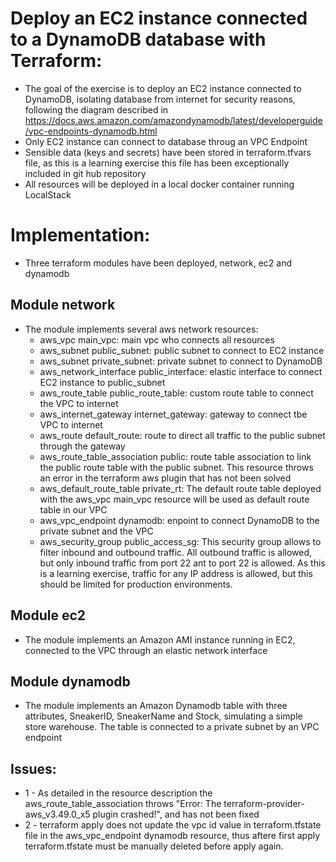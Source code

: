 # Deploy an EC2 instance connected to a DynamoDB database with Terraform:
* The goal of the exercise is to deploy an EC2 instance connected to DynamoDB, isolating database from internet for security reasons, following the diagram described in https://docs.aws.amazon.com/amazondynamodb/latest/developerguide/vpc-endpoints-dynamodb.html
* Only EC2 instance can connect to database throug an VPC Endpoint
* Sensible data (keys and secrets) have been stored in terraform.tfvars file, as this is a learning exercise this file has been exceptionally included in git hub repository
* All resources will be deployed in a local docker container running LocalStack

# Implementation:
* Three terraform modules have been deployed, network, ec2 and dynamodb
## Module network
* The module implements several aws network resources:
  - aws_vpc main_vpc: main vpc who connects all resources
  - aws_subnet public_subnet: public subnet to connect to EC2 instance
  - aws_subnet private_subnet: private subnet to connect to DynamoDB
  - aws_network_interface public_interface: elastic interface to connect EC2 instance to public_subnet
  - aws_route_table public_route_table: custom route table to connect the VPC to internet
  - aws_internet_gateway internet_gateway: gateway to connect tbe VPC to internet
  - aws_route default_route: route to direct all traffic to the public subnet through the gateway
  - aws_route_table_association public: route table association to link the public route table with the public subnet. This resource throws an error in the terraform aws plugin that has not been solved
  - aws_default_route_table private_rt: The default route table deployed with the aws_vpc main_vpc resource will be used as default route table in our VPC
  - aws_vpc_endpoint dynamodb: enpoint to connect DynamoDB to the private subnet and the VPC
  - aws_security_group public_access_sg: This security group allows to filter inbound and outbound traffic. All outbound traffic is allowed, but only inbound traffic from port 22 ant to port 22 is allowed. As this is a learning exercise, traffic for any IP address is allowed, but this should be limited for production environments.
## Module ec2
* The module implements an Amazon AMI instance running in EC2, connected to the VPC through an elastic network interface

## Module dynamodb
* The module implements an Amazon Dynamodb table with three attributes, SneakerID, SneakerName and Stock, simulating a simple store warehouse. The table is connected to a private subnet by an VPC endpoint

## Issues:
* 1 - As detailed in the resource description the aws_route_table_association throws "Error: The terraform-provider-aws_v3.49.0_x5 plugin crashed!", and has not been fixed
* 2 - terraform apply does not update the vpc id value in terraform.tfstate file in the aws_vpc_endpoint dynamodb resource, thus aftere first apply terraform.tfstate must be manually deleted before apply again.
